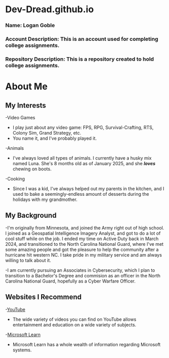 # Dev-Dread.github.io
### Name: Logan Goble
### Account Description: This is an account used for completing college assignments.
### Repository Description: This is a repository created to hold college assignments.

# About Me
## My Interests
   -Video Games  
   * I play just about any video game: FPS, RPG, Survival-Crafting, RTS, Colony Sim, Grand Strategy, etc.  
   * You name it, and I've probably played it.

   -Animals  
   * I've always loved all types of animals. I currently have a husky mix named Luna. She's 8 months old as of January 2025, and she **_loves_** chewing on boots.
     
   -Cooking
   * Since I was a kid, I've always helped out my parents in the kitchen, and I used to bake a seemingly-endless amount of desserts during the holidays with my grandmother.

## My Background
   -I'm originally from Minnesota, and joined the Army right out of high school. I joined as a Geospatial Intelligence Imagery Analyst, and got to do a lot of cool stuff while on the job. I ended my time on Active Duty back in March 2024, and transitioned to the North Carolina National Guard, where I've met some amazing people and got the pleasure to help the community after a hurricane hit western NC. I take pride in my military service and am always willing to talk about it.
   
   -I am currently pursuing an Associates in Cybersecurity, which I plan to transition to a Bachelor's Degree and commision as an officer in the North Carolina National Guard, hopefully as a Cyber Warfare Officer.
   
## Websites I Recommend
   -[YouTube](https://www.youtube.com/)   
   * The wide variety of videos you can find on YouTube allows entertainment and education on a wide variety of subjects.
     
   -[Microsoft Learn](https://learn.microsoft.com/en-us/)
   * Microsoft Learn has a whole wealth of information regarding Microsoft systems.
